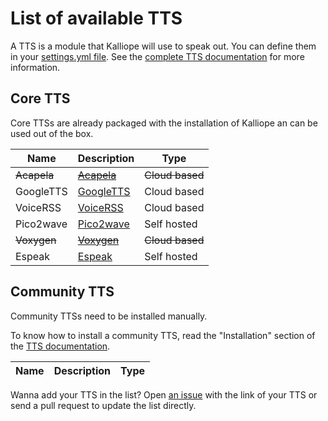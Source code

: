 # List of available TTS

A TTS is a module that Kalliope will use to speak out. You can define them in your [settings.yml file](settings.md). 
See the [complete TTS documentation](stt.md) for more information.

## Core TTS
Core TTSs are already packaged with the installation of Kalliope an can be used out of the box.

| Name        | Description                                          | Type            |
|-------------|------------------------------------------------------|-----------------|
| ~~Acapela~~ | ~~[Acapela](../kalliope/tts/acapela/README.md)~~     | ~~Cloud based~~ |
| GoogleTTS   | [GoogleTTS](../kalliope/tts/googletts/README.md)     | Cloud based     |
| VoiceRSS    | [VoiceRSS](../kalliope/tts/voicerss/README.md)       | Cloud based     |
| Pico2wave   | [Pico2wave](../kalliope/tts/pico2wave/README.md)     | Self hosted     |
| ~~Voxygen~~ | ~~[Voxygen](../kalliope/tts/voxygen/README.md)~~     | ~~Cloud based~~ |
| Espeak      | [Espeak](https://github.com/Ultchad/kalliope-espeak) | Self hosted     |

## Community TTS
Community TTSs need to be installed manually.

To know how to install a community TTS, read the "Installation" section of the [TTS documentation](tts.md).

| Name   | Description                                          | Type        |
|--------|------------------------------------------------------|-------------|


Wanna add your TTS in the list? Open [an issue](../../issues) with the link of your TTS or send a pull request to update the list directly.


